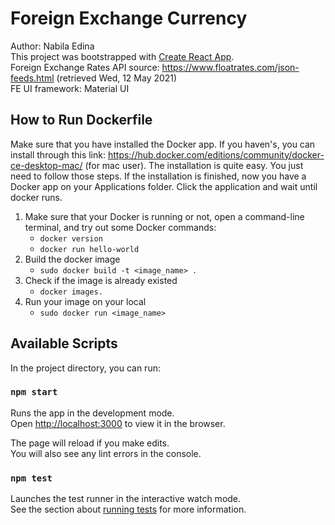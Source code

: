 # Foreign Exchange Currency

Author: Nabila Edina \
This project was bootstrapped with [Create React App](https://github.com/facebook/create-react-app). \
Foreign Exchange Rates API source: https://www.floatrates.com/json-feeds.html (retrieved Wed, 12 May 2021) \
FE UI framework: Material UI


## How to Run Dockerfile
Make sure that you have installed the Docker app. If you haven's, you can install through this link: https://hub.docker.com/editions/community/docker-ce-desktop-mac/ (for mac user). The installation is quite easy. You just need to follow those steps. If the installation is finished, now you have a Docker app on your Applications folder. Click the application and wait until docker runs. 
1. Make sure that your Docker is running or not, open a command-line terminal, and try out some Docker commands:
    * `docker version`
    * `docker run hello-world`
2. Build the docker image
    * `sudo docker build -t <image_name> .`
3. Check if the image is already existed
    * `docker images.`
4. Run your image on your local
    * `sudo docker run <image_name>`

## Available Scripts

In the project directory, you can run:

### `npm start`

Runs the app in the development mode.\
Open [http://localhost:3000](http://localhost:3000) to view it in the browser.

The page will reload if you make edits.\
You will also see any lint errors in the console.

### `npm test`

Launches the test runner in the interactive watch mode.\
See the section about [running tests](https://facebook.github.io/create-react-app/docs/running-tests) for more information.
